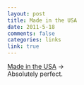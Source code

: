```yaml
--- 
layout: post
title: Made in the USA
date: 2011-5-18
comments: false
categories: links
link: true
---
```

<a title="Obama 2012" href="https://donate.barackobama.com/page/contribute/o2012-made-in-the-usa-mug">Made in the USA</a> →<br />Absolutely perfect.
